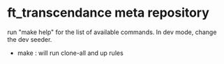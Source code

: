 # ft_transcendance meta repository

run "make help" for the list of available commands.
In dev mode, change the dev seeder.

- make : will run clone-all and up rules
